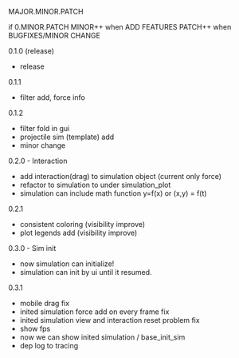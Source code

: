 MAJOR.MINOR.PATCH

if 0.MINOR.PATCH
MINOR++ when ADD FEATURES
PATCH++ when BUGFIXES/MINOR CHANGE

0.1.0 (release)
- release

0.1.1
- filter add, force info

0.1.2 
- filter fold in gui
- projectile sim (template) add
- minor change

0.2.0 - Interaction
- add interaction(drag) to simulation object (current only force)
- refactor to simulation to under simulation_plot
- simulation can include math function y=f(x) or (x,y) = f(t)

0.2.1
- consistent coloring (visibility improve)
- plot legends add (visibility improve)

0.3.0 - Sim init
- now simulation can initialize!
- simulation can init by ui until it resumed.

0.3.1
- mobile drag fix
- inited simulation force add on every frame fix
- inited simulation view and interaction reset problem fix
- show fps
- now we can show inited simulation / base_init_sim
- dep log to tracing